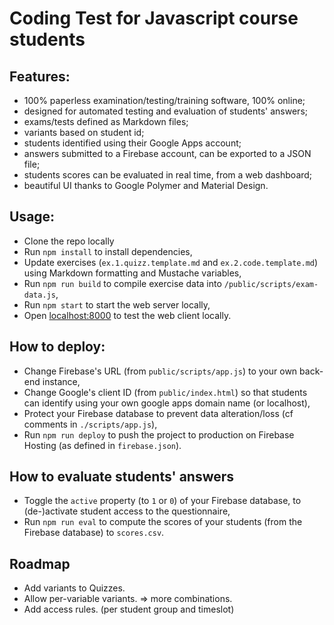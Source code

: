 Coding Test for Javascript course students
==========================================

Features:
---------

- 100% paperless examination/testing/training software, 100% online;
- designed for automated testing and evaluation of students' answers;
- exams/tests defined as Markdown files;
- variants based on student id;
- students identified using their Google Apps account;
- answers submitted to a Firebase account, can be exported to a JSON file;
- students scores can be evaluated in real time, from a web dashboard;
- beautiful UI thanks to Google Polymer and Material Design.

Usage:
------

- Clone the repo locally
- Run `npm install` to install dependencies,
- Update exercises (`ex.1.quizz.template.md` and `ex.2.code.template.md`) using Markdown formatting and Mustache variables,
- Run `npm run build` to compile exercise data into `/public/scripts/exam-data.js`,
- Run `npm start` to start the web server locally,
- Open [localhost:8000](http://localhost:8000) to test the web client locally.

How to deploy:
--------------

- Change Firebase's URL (from `public/scripts/app.js`) to your own back-end instance,
- Change Google's client ID (from `public/index.html`) so that students can identify using your own google apps domain name (or localhost),
- Protect your Firebase database to prevent data alteration/loss (cf comments in `./scripts/app.js`),
- Run `npm run deploy` to push the project to production on Firebase Hosting (as defined in `firebase.json`).

How to evaluate students' answers
---------------------------------

- Toggle the `active` property (to `1` or `0`) of your Firebase database, to (de-)activate student access to the questionnaire,
- Run `npm run eval` to compute the scores of your students (from the Firebase database) to `scores.csv`.

Roadmap
-------

- Add variants to Quizzes.
- Allow per-variable variants. => more combinations.
- Add access rules. (per student group and timeslot)
